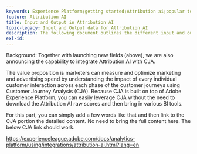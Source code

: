 ```yaml
---
keywords: Experience Platform;getting started;Attribution ai;popular topics;Attribution ai input;Attribution ai output;
feature: Attribution AI
title: Input and Output in Attribution AI
topic-legacy: Input and Output data for Attribution AI
description: The following document outlines the different input and outputs utilized in Attribution AI.
exl-id: 
---
```

Background: Together with launching new fields (above), we are also announcing the capability to integrate Attribution AI with CJA.

The value proposition is marketers can measure and optimize marketing and advertising spend by understanding the impact of every individual customer interaction across each phase of the customer journeys using Customer Journey Analysis (CJA). Because CJA is built on top of Adobe Experience Platform, you can easily leverage CJA without the need to download the Attribution AI raw scores and then bring in various BI tools.

For this part, you can simply add a few words like that and then link to the CJA portion the detailed content. No need to bring the full content here. The below CJA link should work.

https://experienceleague.adobe.com/docs/analytics-platform/using/integrations/attribution-ai.html?lang=en
